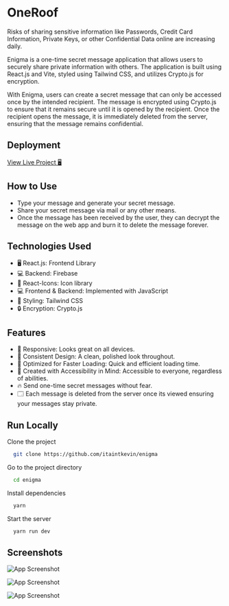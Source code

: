 
# OneRoof

Risks of sharing sensitive information like Passwords, Credit Card Information, Private Keys, or other Confidential Data online are increasing daily. 

Enigma is a one-time secret message application that allows users to securely share private information with others. The application is built using React.js and Vite, styled using Tailwind CSS, and utilizes Crypto.js for encryption.

With Enigma, users can create a secret message that can only be accessed once by the intended recipient. The message is encrypted using Crypto.js to ensure that it remains secure until it is opened by the recipient. Once the recipient opens the message, it is immediately deleted from the server, ensuring that the message remains confidential.

## Deployment 

[View Live Project 🖥](https://enigma.kevinpaul.xyz)

## How to Use

- Type your message and generate your secret message.
- Share your secret message via mail or any other means.
- Once the message has been received by the user, they can decrypt the message on the web app and burn it to delete the message forever.


## Technologies Used

- 🖥️ React.js: Frontend Library
- 💻 Backend: Firebase 
- 🎯 React-Icons: Icon library
- 💻 Frontend & Backend: Implemented with JavaScript 
- 🎨 Styling: Tailwind CSS
- 🔒 Encryption: Crypto.js


## Features

- 📱 Responsive: Looks great on all devices.
- 🎨 Consistent Design: A clean, polished look throughout.
- 🚀 Optimized for Faster Loading: Quick and efficient loading time.
- 🙏 Created with Accessibility in Mind: Accessible to everyone, regardless of abilities.
- 🔥 Send one-time secret messages without fear.
- 🗔 Each message is deleted from the server once its viewed ensuring your messages stay private.


## Run Locally

Clone the project

```bash
  git clone https://github.com/itaintkevin/enigma
```

Go to the project directory

```bash
  cd enigma
```

Install dependencies

```bash
  yarn
```

Start the server

```bash
  yarn run dev
```


## Screenshots

![App Screenshot](https://cdn.discordapp.com/attachments/918024642860548126/1078350548459335750/mobile_10.png)

![App Screenshot](https://cdn.discordapp.com/attachments/918024642860548126/1078350548195086426/mobile_11.png)

![App Screenshot](https://cdn.discordapp.com/attachments/918024642860548126/1078350547956015154/mobile_12.png)
